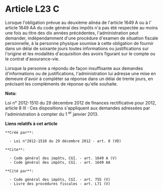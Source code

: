 # Article L23 C

Lorsque l'obligation prévue au deuxième alinéa de l'article 1649 A ou à l'
article 1649 AA du code général des impôts 
n'a pas été respectée au moins une fois au titre des dix années précédentes, l'administration peut demander, indépendamment
d'une procédure d'examen de situation fiscale personnelle, à la personne physique soumise à cette obligation de fournir dans
un délai de soixante jours toutes informations ou justifications sur l'origine et les modalités d'acquisition des avoirs
figurant sur le compte ou le contrat d'assurance-vie. 

Lorsque la personne a répondu de façon insuffisante aux demandes d'informations ou de justifications, l'administration lui
adresse une mise en demeure d'avoir à compléter sa réponse dans un délai de trente jours, en précisant les compléments de
réponse qu'elle souhaite.

**Nota:**

Loi n° 2012-1510 du 29 décembre 2012 de finances rectificative pour 2012, article 8 III : Ces dispositions s'appliquent aux
demandes adressées par l'administration à compter du 1
  <sup>er</sup> janvier 2013.

**Liens relatifs à cet article**

	**Créé par**:

	  - Loi n°2012-1510 du 29 décembre 2012 - art. 8 (VD)

	**Cite**:

	  - Code général des impôts, CGI. - art. 1649 A (V)
	  - Code général des impôts, CGI. - art. 1649 AA

	**Cité par**:

	  - Code général des impôts, CGI. - art. 755 (V)
	  - Livre des procédures fiscales - art. L71 (V)
